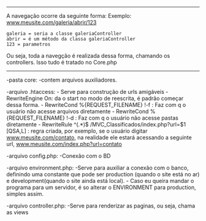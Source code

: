-------------------------
A navegação ocorre da seguinte forma:
Exemplo:
	www.meusite.com/galeria/abrir/123

	galeria = seria a classe galeriaController
	abrir = é um método da classa galeriaController
	123 = parametros

Ou seja, toda a navegção é realizada dessa forma, chamando os controllers.
Isso tudo é tratado no Core.php

------------------------------------------

-pasta core:
	-contem arquivos auxiliadores.

-arquivo .htaccess:
	- Serve para construção de urls amigáveis
	- RewriteEngine On: da o start no modo de reescrita, é padrão começar dessa forma.
    - RewriteCond %{REQUEST_FILENAME} !-f : Faz com q o usuário não acesse arquivos diretamente
    - RewriteCond %{REQUEST_FILENAME} !-d : Faz com q o usuário não acesse pastas diretamente
    - RewriteRule ^(.*)$ /MVC_Classificados/index.php?url=$1 [QSA,L] : regra criada, por exemplo,
    	se o usuário digitar www.meusite.com/contato, na realidade ele estará acessando a seguinte url, 
    	www.meusite.com/index.php?url=contato

-arquivo config.php:
	-Conexão com o BD

-arquivo environment.php:
	-Serve para auxiliar a conexão com o banco, definindo uma constante que pode ser production (quando o site está no ar) e development(quando o site ainda está local).
	- Caso eu queira mandar o programa para um servidor, é so alterar o ENVIRONMENT para production, simples assim. 

-arquivo controller.php:
	-Serve para renderizar as paginas, ou seja, chama as views